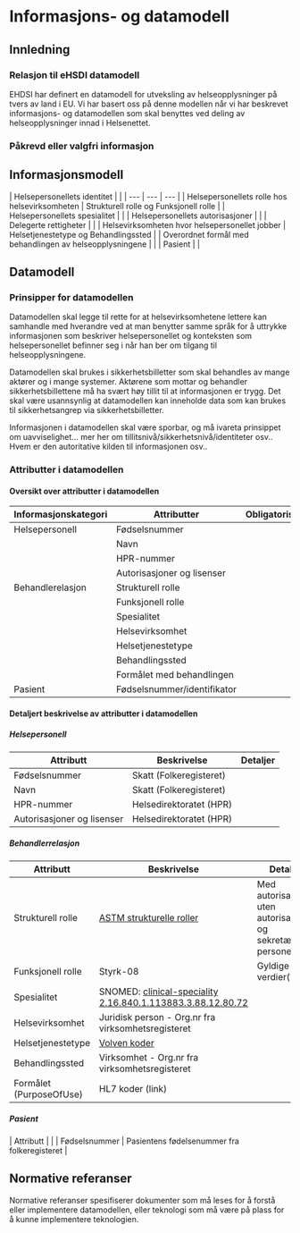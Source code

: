 # Informasjons- og datamodell

## Innledning 

 

### Relasjon til eHSDI datamodell 

EHDSI har definert en datamodell for utveksling av helseopplysninger på tvers av land i EU. Vi har basert oss på denne modellen når vi har beskrevet informasjons- og datamodellen som skal benyttes ved deling av helseopplysninger innad i Helsenettet. 

### Påkrevd eller valgfri informasjon 

 

## Informasjonsmodell 

| Helsepersonellets identitet | |
| --- | --- | --- |
| Helsepersonellets rolle hos helsevirksomheten | Strukturell rolle og Funksjonell rolle |
| Helsepersonellets spesialitet | |
| Helsepersonellets autorisasjoner | |
| Delegerte rettigheter | |
| Helsevirksomheten hvor helsepersonellet jobber | Helsetjenestetype og Behandlingssted |
| Overordnet formål med behandlingen av helseopplysningene | |
| Pasient | |
 

## Datamodell 

### Prinsipper for datamodellen 

Datamodellen skal legge til rette for at helsevirksomhetene lettere kan samhandle med hverandre ved at man benytter samme språk for å uttrykke informasjonen som beskriver helsepersonellet og konteksten som helsepersonellet befinner seg i når han ber om tilgang til helseopplysningene. 

Datamodellen skal brukes i sikkerhetsbilletter som skal behandles av mange aktører og i mange systemer. Aktørene som mottar og behandler sikkerhetsbillettene må ha svært høy tillit til at informasjonen er trygg. Det skal være usannsynlig at datamodellen kan inneholde data som kan brukes til sikkerhetsangrep via sikkerhetsbilletter. 

Informasjonen i datamodellen skal være sporbar, og må ivareta prinsippet om uavviselighet… mer her om tillitsnivå/sikkerhetsnivå/identiteter osv.. Hvem er den autoritative kilden til informasjonen osv.. 

  
### Attributter i datamodellen 

#### Oversikt over attributter i datamodellen 

| Informasjonskategori | Attributter | Obligatorisk | Informasjonskilde |
| --- | --- | --- | --- |
| Helsepersonell | Fødselsnummer | | eID-ordning |
| | Navn | | Folkeregisteret |
| | HPR-nummer | | HPR-registeret |
| | Autorisasjoner og lisenser | | HPR-registeret |
| Behandlerelasjon | Strukturell rolle | | Konsument |
| | Funksjonell rolle | | Konsument |
| | Spesialitet | | Konsument |
| | Helsevirksomhet | | Konsument |
| | Helsetjenestetype | | Konsument |
| | Behandlingssted | | Konsument |
| | Formålet med behandlingen | | Konsument |
| Pasient | Fødselsnummer/identifikator | | Konsument |

#### Detaljert beskrivelse av attributter i datamodellen 

##### Helsepersonell 

| Attributt | Beskrivelse | Detaljer |
| --- | --- | --- |
| Fødselsnummer | Skatt (Folkeregisteret) | |
| Navn | Skatt (Folkeregisteret) | |
| HPR-nummer | Helsedirektoratet (HPR) | |
|Autorisasjoner og lisenser | Helsedirektoratet (HPR) | |
 

##### Behandlerrelasjon 

| Attributt | Beskrivelse | Detaljer |
| --- | --- | --- |
| Strukturell rolle | [ASTM strukturelle roller](https://www.standard.no/no/Nettbutikk/produktkatalogen/Produktpresentasjon/?ProductID=629944) | Med autorisasjon,  uten autorisasjon,  og sekretær/adm personell.. |
| Funksjonell rolle | Styrk-08 | Gyldige verdier(?) |
| Spesialitet | SNOMED: [clinical-speciality 2.16.840.1.113883.3.88.12.80.72](https://fhir-ru.github.io/valueset-c80-practice-codes.html) | |
| Helsevirksomhet | Juridisk person - Org.nr fra virksomhetsregisteret | |
| Helsetjenestetype | [Volven koder](https://volven.no/categoryres.asp?open_f=true&catID=3&subID=8&srcTable=KVELEMENT&open=true&subCat=163) | |
| Behandlingssted | Virksomhet - Org.nr fra virksomhetsregisteret | |
| Formålet (PurposeOfUse) | HL7 koder (link) | |


##### Pasient 

| Attributt | |
| Fødselsnummer | Pasientens fødelsenummer fra folkeregisteret |

 

 

## Normative referanser 

Normative referanser spesifiserer dokumenter som må leses for å forstå eller implementere datamodellen, eller teknologi som må være på plass for å kunne implementere teknologien. 